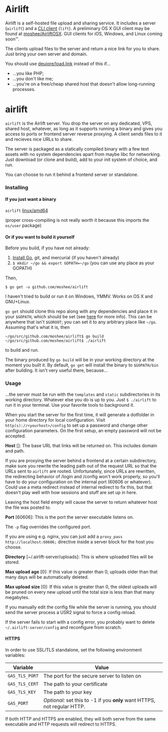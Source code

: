 # Airlift

Airlift is a self-hosted file upload and sharing service. It includes a server
(`airlift`) and a [CLI client][cli] (`lift`). A preliminary OS X GUI client may
be found at [moshee/AirliftOSX][osx]. GUI clients for iOS, Windows, and Linux
coming soon™.

[cli]: https://github.com/moshee/lift
[osx]: https://github.com/moshee/AirliftOSX

The clients upload files to the server and return a nice link for you to
share. Just bring your own server and domain.

You should use [deuiore/load.link](https://github.com/deuiore/load.link)
instead of this if...

- ...you like PHP;
- ...you don't like me;
- ...you're on a free/cheap shared host that doesn't allow long-running
  processes.

# airlift

`airlift` is the Airlift server. You drop the server on any dedicated, VPS,
shared host, whatever, as long as it supports running a binary and gives you
access to ports or frontend server reverse proxying. A client sends files to it
and recieves nice URLs to share.

The server is packaged as a statically compiled binary with a few text assets
with no system dependencies apart from maybe libc for networking. Just download
(or clone and build), add to your init system of choice, and run.

You can choose to run it behind a frontend server or standalone. 

### Installing

#### If you just want a binary

`airlift` [linux/amd64](http://static.displaynone.us/airlift/airlift-linux_amd64.tar.bz2)

(proper cross-compiling is not really worth it because this imports the `os/user` package)

#### Or if you want to build it yourself

Before you build, if you have not already:

1. [Install Go](http://golang.org/doc/install), git, and mercurial (if you
   haven't already)
2. `$ mkdir ~/go && export GOPATH=~/go` (you can use any place as your GOPATH)

Then,

```
$ go get -u github.com/moshee/airlift
```

I haven't tried to build or run it on Windows, YMMV. Works on OS X and
GNU+Linux.

`go get` should clone this repo along with any dependencies and place it
in your `$GOPATH`, which should be set (see [here][GOPATH] for more info).
This can be anywhere that isn't `$GOROOT`; you can set it to any arbitrary
place like `~/go`. Assuming that's what it is, then

```
~/go/src/github.com/moshee/airlift$ go build
~/go/src/github.com/moshee/airlift$ ./airlift
```

to build and run.

[GOPATH]: https://code.google.com/p/go-wiki/wiki/GOPATH

The binary produced by `go build` will be in your working directory at the
moment you built it. By default, `go get` will install the binary to
`$GOPATH/bin` after building. It isn't very useful there, because...

### Usage

...the server must be run with the `templates` and `static` subdirectories in
its working directory. Whatever else you do is up to you. Just `$ ./airlift` to
run it in your terminal. Use your favorite tools to background it.

When you start the server for the first time, it will generate a dotfolder in
your home directory for local configuration. Visit
`http(s)://<yourhost>/config` to set up a password and change other
configuration parameters. On the first setup, an empty password will not be
accepted.

**Host** []: The base URL that links will be returned on. This includes domain
and path.

If you are proxying the server behind a frontend at a certain subdirectory,
make sure you rewrite the leading path out of the request URL so that the URLs
sent to `airlift` are rooted. Unfortunately, since URLs are rewritten, the
redirecting behavior of /login and /config won't work properly, so you'll have
to do your configuration on the internal port (60606 or whatever). Could use a
meta redirect instead of internal redirect to fix this, but that doesn't play
well with how sessions and stuff are set up in here.

Leaving the host field empty will cause the server to return whatever host the
file was posted to.

**Port** [60606]: This is the port the server executable listens on.

The `-p` flag overrides the configured port.

If you are using e.g. nginx, you can just add a
`proxy_pass http://localhost:60606;` directive inside a server block for the
host you choose.

**Directory** [~/.airlift-server/uploads]: This is where uploaded files will be
stored.

**Max upload age** [0]: If this value is greater than 0, uploads older than
that many days will be automatically deleted.

**Max upload size** [0]: If this value is greater than 0, the oldest uploads
will be pruned on every new upload until the total size is less than that many
megabytes.

If you manually edit the config file while the server is running, you should
send the server process a USR2 signal to force a config reload.

If the server fails to start with a config error, you probably want to delete
`~/.airlift-server/config` and reconfigure from scratch.

#### HTTPS

In order to use SSL/TLS standalone, set the following environment variables:

 Variable       | Value
----------------|---------------------------------------------
 `GAS_TLS_PORT` | The port for the secure server to listen on
 `GAS_TLS_CERT` | The path to your certificate
 `GAS_TLS_KEY`  | The path to your key
 `GAS_PORT`     | *Optional:* set this to -1 if you **only** want HTTPS, not regular HTTP.

If both HTTP and HTTPS are enabled, they will both serve from the same
executable and HTTP requests will redirect to HTTPS.

